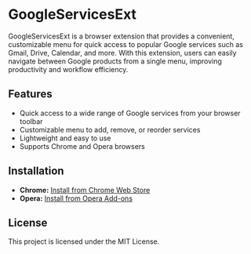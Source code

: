 # GoogleServicesExt

GoogleServicesExt is a browser extension that provides a convenient, customizable menu for quick access to popular Google services such as Gmail, Drive, Calendar, and more. 
With this extension, users can easily navigate between Google products from a single menu, improving productivity and workflow efficiency.

## Features

- Quick access to a wide range of Google services from your browser toolbar
- Customizable menu to add, remove, or reorder services
- Lightweight and easy to use
- Supports Chrome and Opera browsers

## Installation

- **Chrome:** [Install from Chrome Web Store](https://chrome.google.com/webstore/detail/iaflbhdheobajkkpiahidpjpmgeijhdo)
- **Opera:** [Install from Opera Add-ons](https://addons.opera.com/ru/extensions/details/google-services)

## License

This project is licensed under the MIT License.
